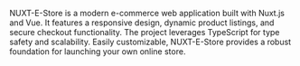 NUXT-E-Store is a modern e-commerce web application built with Nuxt.js and Vue. It features a responsive design, dynamic product listings, and secure checkout functionality. The project leverages TypeScript for type safety and scalability. Easily customizable, NUXT-E-Store provides a robust foundation for launching your own online store.
